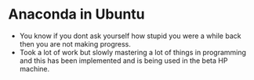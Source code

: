 # Anaconda in Ubuntu
- You know if you dont ask yourself how stupid you were a while back then you are not making progress.
- Took a lot of work but slowly mastering a lot of things in programming and this has been implemented and is being used in the beta HP machine.
